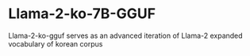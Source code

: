 # Llama-2-ko-7B-GGUF
Llama-2-ko-gguf serves as an advanced iteration of Llama-2 expanded vocabulary of korean corpus
